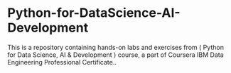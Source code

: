 # Python-for-DataScience-AI-Development
This is a repository containing hands-on labs and exercises from ( Python for Data Science, AI &amp; Development ) course, a part of Coursera IBM Data Engineering Professional Certificate..
